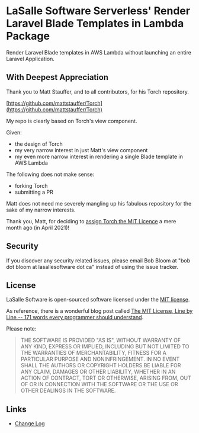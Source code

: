 # LaSalle Software Serverless' Render Laravel Blade Templates in Lambda Package

Render Laravel Blade templates in AWS Lambda without launching an entire Laravel Application.


## With Deepest Appreciation

Thank you to Matt Stauffer, and to all contributors, for his Torch repository. 

[https://github.com/mattstauffer/Torch](https://github.com/mattstauffer/Torch)

My repo is clearly based on Torch's view component. 

Given:
- the design of Torch
- my very narrow interest in just Matt's view component
- my even more narrow interest in rendering a single Blade template in AWS Lambda

The following does not make sense:
- forking Torch
- submitting a PR

Matt does not need me severely mangling up his fabulous repository for the sake of my narrow interests. 

Thank you, Matt, for deciding to [assign Torch the MIT Licence](https://github.com/mattstauffer/Torch/commit/7ec886ad0505cab1d4d5bfdbce1988c4525d818f) a mere month ago (in April 2021)!


## Security

If you discover any security related issues, please email Bob Bloom at "bob dot bloom at lasallesoftware dot ca" instead of using the issue tracker.

## License

LaSalle Software is open-sourced software licensed under the [MIT license](https://opensource.org/licenses/MIT).

As reference, there is a wonderful blog post called [The MIT License, Line by Line -- 171 words every programmer should understand](https://writing.kemitchell.com/2016/09/21/MIT-License-Line-by-Line.html).

Please note:
>THE SOFTWARE IS PROVIDED "AS IS", WITHOUT WARRANTY OF ANY KIND, EXPRESS OR IMPLIED, INCLUDING BUT NOT LIMITED TO THE WARRANTIES OF MERCHANTABILITY, FITNESS FOR A PARTICULAR PURPOSE AND NONINFRINGEMENT. IN NO EVENT SHALL THE AUTHORS OR COPYRIGHT HOLDERS BE LIABLE FOR ANY CLAIM, DAMAGES OR OTHER LIABILITY, WHETHER IN AN ACTION OF CONTRACT, TORT OR OTHERWISE, ARISING FROM, OUT OF OR IN CONNECTION WITH THE SOFTWARE OR THE USE OR OTHER DEALINGS IN THE SOFTWARE.

## Links

* [Change Log](CHANGELOG.md)
